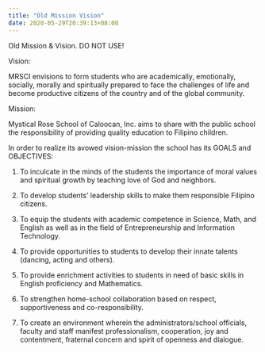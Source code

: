 ```yaml
---
title: "Old Mission Vision"
date: 2020-05-29T20:39:13+08:00
---
```

Old Mission & Vision. DO NOT USE!

Vision:

MRSCI envisions to form students who are academically, emotionally, socially, morally and spiritually prepared to face the challenges of life and become productive citizens of the country and of the global community.

Mission:

Mystical Rose School of Caloocan, Inc. aims to share with the public school the responsibility of providing quality education to Filipino children.

In order to realize its avowed vision-mission the school has its GOALS and OBJECTIVES:

 

1. To inculcate in the minds of the students the importance of moral values and spiritual growth by teaching love of God and neighbors.

 2. To develop students’ leadership skills to make them responsible Filipino citizens.

 3. To equip the students with academic competence in Science, Math, and English as well as in the field of Entrepreneurship and Information Technology.

 4. To provide opportunities to students to develop their innate talents (dancing, acting and others).

 5. To provide enrichment activities to students in need of basic skills in English proficiency and Mathematics.

 6. To strengthen home-school collaboration based on respect, supportiveness and co-responsibility.

  7. To create an environment wherein the administrators/school officials, faculty and staff manifest professionalism, cooperation, joy and contentment, fraternal concern and spirit of openness and dialogue.